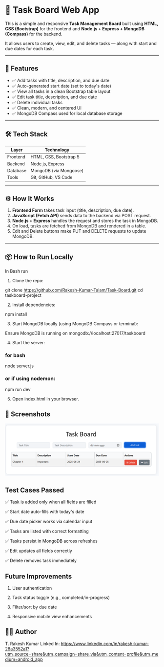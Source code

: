 # 📝 Task Board Web App

This is a simple and responsive **Task Management Board** built using **HTML, CSS (Bootstrap)** for the frontend and **Node.js + Express + MongoDB (Compass)** for the backend.

It allows users to create, view, edit, and delete tasks — along with start and due dates for each task.

---

## 🚀 Features

- ✅ Add tasks with title, description, and due date
- ✅ Auto-generated start date (set to today's date)
- ✅ View all tasks in a clean Bootstrap table layout
- ✅ Edit task title, description, and due date
- ✅ Delete individual tasks
- ✅ Clean, modern, and centered UI
- ✅ MongoDB Compass used for local database storage

---

## 🛠️ Tech Stack

| Layer      | Technology               |
|------------|---------------------------|
| Frontend   | HTML, CSS, Bootstrap 5    |
| Backend    | Node.js, Express          |
| Database   | MongoDB (via Mongoose)    |
| Tools      | Git, GitHub, VS Code      |

---

## ⚙️ How It Works

1. **Frontend Form** takes task input (title, description, due date).
2. **JavaScript (Fetch API)** sends data to the backend via POST request.
3. **Node.js + Express** handles the request and stores the task in MongoDB.
4. On load, tasks are fetched from MongoDB and rendered in a table.
5. Edit and Delete buttons make PUT and DELETE requests to update MongoDB.

---

## 📦 How to Run Locally
In Bash run

1. Clone the repo:

git clone https://github.com/Rakesh-Kumar-Talam/Task-Board.git
cd taskboard-project

2. Install dependencies:

npm install

3. Start MongoDB locally (using MongoDB Compass or terminal):

Ensure MongoDB is running on mongodb://localhost:27017/taskboard

4. Start the server:

### for bash
node server.js
### or if using nodemon:
npm run dev

5. Open index.html in your browser.

## 📸 Screenshots
![alt text](image.png)
## Test Cases Passed

✅ Task is added only when all fields are filled

✅ Start date auto-fills with today's date

✅ Due date picker works via calendar input

✅ Tasks are listed with correct formatting

✅ Tasks persist in MongoDB across refreshes

✅ Edit updates all fields correctly

✅ Delete removes task immediately


## Future Improvements
1. User authentication

2. Task status toggle (e.g., completed/in-progress)

3. Filter/sort by due date

4. Responsive mobile view enhancements

## 🧑‍💻 Author
T. Rakesh Kumar
Linked In: https://www.linkedin.com/in/rakesh-kumar-28a3552a1?utm_source=share&utm_campaign=share_via&utm_content=profile&utm_medium=android_app

